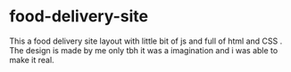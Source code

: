 # food-delivery-site
This a food delivery site layout with little bit of js and full of html and  CSS . The design is made by me only tbh it was a imagination and i was able to make it real.
